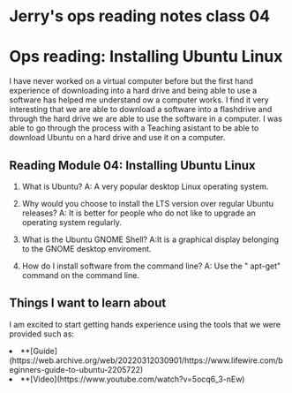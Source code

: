 # Jerry's ops reading notes class 04

# Ops reading: Installing Ubuntu Linux

I have never worked on a virtual computer before but the first hand experience of downloading into a hard drive and being able to use a software has helped me understand ow a computer works.
I find it very interesting that we are able to download a software into a flashdrive and through the hard drive we are able to use the software in a computer. I was able to go through the process with a Teaching asistant
to be able to download Ubuntu on a hard drive and use it on a computer.

## Reading Module 04: Installing Ubuntu Linux

1. What is Ubuntu?
A: A very popular desktop Linux operating system.

2. Why would you choose to install the LTS version over regular Ubuntu releases?
A: It is better for people who do not like to upgrade an operating system regularly.

3. What is the Ubuntu GNOME Shell?
A:It is a graphical display belonging to the GNOME desktop enviroment.

4. How do I install software from the command line?
 A: Use the " apt-get" command on the command line.  


## Things I want to learn about 
I am excited to start getting hands experience using the tools that we were provided such as:
<ul></ul>
<li>**[Guide](https://web.archive.org/web/20220312030901/https://www.lifewire.com/beginners-guide-to-ubuntu-2205722)</li>
<li>**[Video](https://www.youtube.com/watch?v=5ocq6_3-nEw)</li>
</ul>
